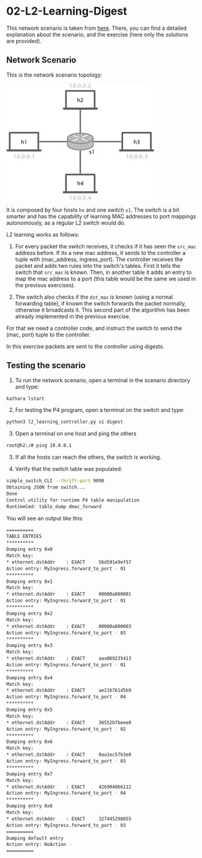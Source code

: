 # 02-L2-Learning-Digest
This network scenario is taken from [here](https://github.com/nsg-ethz/p4-learning/tree/master/exercises/03-L2_Flooding).
There, you can find a detailed explanation about the scenario, and the exercise (here only the solutions are provided).

## Network Scenario

This is the network scenario topology: 

![topology](images/l2_topology.png)

It is composed by four hosts `hx` and one switch `s1`. 
The switch is a bit smarter and has the capability of learning MAC 
addresses to port mappings autonomously, as a regular L2 switch would do.

L2 learning works as follows:

1. For every packet the switch receives, it checks if it has seen the `src_mac` address before. If its a new mac address,
it sends to the controller a tuple with (mac_address, ingress_port). The controller receives the packet and adds two rules
into the switch's tables. First it tells the switch that `src_mac` is known. Then, in another table it adds an entry to map
the mac address to a port (this table would be the same we used in the previous exercises).

2. The switch also checks if the `dst_mac` is known (using a normal forwarding table), if known the switch forwards
the packet normally, otherwise it broadcasts it. This second part of the algorithm has been already implemented in the previous
exercise.

For that we need a controller code, and instruct the switch to send the (mac, port) tuple to the controller.

In this exercise packets are sent to the controller using digests. 

## Testing the scenario
1. To run the network scenario, open a terminal in the scenario directory and type: 
```bash
kathara lstart 
```

2. For testing the P4 program, open a terminal on the switch and type:
```bash
python3 l2_learning_controller.py s1 digest
```

3. Open a terminal on one host and ping the others
```bash
root@h2:/# ping 10.0.0.1 
```

3. If all the hosts can reach the others, the switch is working. 

4. Verify that the switch table was populated: 

```bash
simple_switch_CLI --thrift-port 9090
Obtaining JSON from switch...
Done
Control utility for runtime P4 table manipulation
RuntimeCmd: table_dump dmac_forward
```
You will see an output like this: 

```bash
==========
TABLE ENTRIES
**********
Dumping entry 0x0
Match key:
* ethernet.dstAddr    : EXACT     56d591e9ef57
Action entry: MyIngress.forward_to_port - 01
**********
Dumping entry 0x1
Match key:
* ethernet.dstAddr    : EXACT     00000a000001
Action entry: MyIngress.forward_to_port - 01
**********
Dumping entry 0x2
Match key:
* ethernet.dstAddr    : EXACT     00000a000003
Action entry: MyIngress.forward_to_port - 03
**********
Dumping entry 0x3
Match key:
* ethernet.dstAddr    : EXACT     aaa069235413
Action entry: MyIngress.forward_to_port - 01
**********
Dumping entry 0x4
Match key:
* ethernet.dstAddr    : EXACT     ae216761d5b9
Action entry: MyIngress.forward_to_port - 04
**********
Dumping entry 0x5
Match key:
* ethernet.dstAddr    : EXACT     36552b7beee0
Action entry: MyIngress.forward_to_port - 02
**********
Dumping entry 0x6
Match key:
* ethernet.dstAddr    : EXACT     0aa1ec57b3e0
Action entry: MyIngress.forward_to_port - 03
**********
Dumping entry 0x7
Match key:
* ethernet.dstAddr    : EXACT     426904966112
Action entry: MyIngress.forward_to_port - 04
**********
Dumping entry 0x8
Match key:
* ethernet.dstAddr    : EXACT     327445290855
Action entry: MyIngress.forward_to_port - 03
==========
Dumping default entry
Action entry: NoAction - 
==========

```

